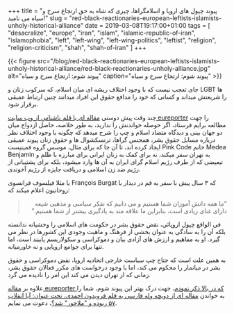 +++
title = "پیوند چپول های اروپا و اسلامگراها، چیزی که شاه به حق ارتجاع سرخ و سیاه می نامید!"
slug = "red-black-reactionaries-european-leftists-islamists-unholy-historical-alliance"
date = 2019-03-08T19:17:00+01:00
tags = [ "desacralize", "europe", "iran", "islam", "islamic-republic-of-iran", "islamophobia", "left", "left-wing", "left-wing-politics", "leftist", "religion", "religion-criticism", "shah", "shah-of-iran" ]
+++

{{< figure src="/blog/red-black-reactionaries-european-leftists-islamists-unholy-historical-alliance/red-black-reactionaries-unholy-alliance.jpg" alt="پیوند شوم: ارتجاع سرخ و سیاه" caption="پیوند شوم: ارتجاع سرخ و سیاه" >}}

جای تعجب نیست که با وجود اختلاف ریشه ای میان اسلام، که سرکوب زنان و LGBT ها را شریعتش میداند و کسانی که خود را مدافع حقوق این افراد میدانند چنین ارتباط عمیقی برقرار شود.

 چند وقت پیش دوستی [ مقاله ای با قلم ناشناس از وب سایت eureporter](https://www.eureporter.co/frontpage/2019/02/20/the-historical-alliance-between-european-leftists-and-islamists/) را جهت مطالعه برایم فرستاد، اگر حوصله خواندنش را ندارید، به طور خلاصه، حاصل ازدواج میان دو جهان بینی و دیدگاه متضاد اسلام و چپ را شرح میدهد که چگونه با وجود اختلاف نظر درباره مسایل حقوق بشر، همجنس گراها، ترنسکشوال ها و حقوق زنان پیوند عمیقی ایجاد کرده اند، تا آن جا که برای مثال، موسس گروه فمینیست Pink Code خانم Medea Benjamin به تهران سفر میکند، نه برای کمک به زنان ایرانی برای مبارزه با ظلم و تبعیضی که از طرف رژیم اسلام گرای ایران به آن ها وارد میشود، بلکه برای پشتیبانی از رژیم ضد زن اسلامی و دریافت جایزه از رژیم آخوندی.

یا مثلا فیلسوف فرانسوی François Burgat که ۳ سال پیش با سفر به قم در دیدار با روحانیون اعلام میکند که:

<div style="direction: rtl !important;">
<blockquote>
“ما همه دانش آموزان شما هستیم و می دانیم که تفکر سیاسی و مذهبی شیعه دارای غنای زیادی است، بنابراین ما علاقه مند به یادگیری بیشتر از شما هستیم.”
</blockquote>
</div>

فی الواقع چپول اروپائی، نقض حقوق بشر در حکومت های اسلامی را وحشیانه ندانسته بلکه آن را به سادگی به عنوان بخشی از فرهنگ و ماهیت وجودی این کشورها در نظر می گیرد. او به مفاهیم و ارزش های آزادی بیان و دموکراسی و سکولاریسم پایبند است، اما تنها برای جوامع اروپایی و نه خاورمیانه.

به همین علت است که جناح چپ سیاست خارجی اتحادیه اروپا، نقض دموکراسی و حقوق بشر در میانمار را محکوم می کند، اما با وجود درخواست های مکرر فعالان حقوق بشر، زمانی که از تهران دیدن می کند این امر را نادیده می گرد.

علاوه بر [مقاله eureporter که در بالا ذکر نمودم](https://www.eureporter.co/frontpage/2019/02/20/the-historical-alliance-between-european-leftists-and-islamists/)، جهت درک بهتر این پیوند شوم، شما را به خواندن [مقاله ای از دویچه وله فارسی به قلم فرویدون احمدی، تحت عنوان: آیا انقلاب ۵۷ ربوده و "ملاخور" شد؟](https://www.dw.com/fa-ir/opinion/a-47555990)، دعوت می نمایم.

<!--more-->
